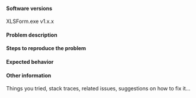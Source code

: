 <!-- 

Thank you for taking the time to report an ODK XLSForm.exe issue!

This space is for submitting problems and feature requests. For general usage or form design questions, please email opendatakit@googlegroups.com or for ODK XLSForm.exe source code questions, please email opendatakit-developers@googlegroups.com

Before filling this form, visit https://github.com/opendatakit/xlsform.exe/issues and search to see whether your issue was already reported or fixed. If you find a match, comment on it or add a +1 rather than posting a new issue. If you find a problem you know how to fix, submit a pull request. 🎉

For all problem reports, please use the template below. Also include any relevant stack traces or error messages.

For feature requests, please include the problem description (what problem do you have that can't currently be solved?) and a proposed solution if you have one in mind (optional). You can delete the template. 

-->

#### Software versions 
XLSForm.exe v1.x.x

#### Problem description

#### Steps to reproduce the problem

#### Expected behavior

#### Other information 
Things you tried, stack traces, related issues, suggestions on how to fix it...
